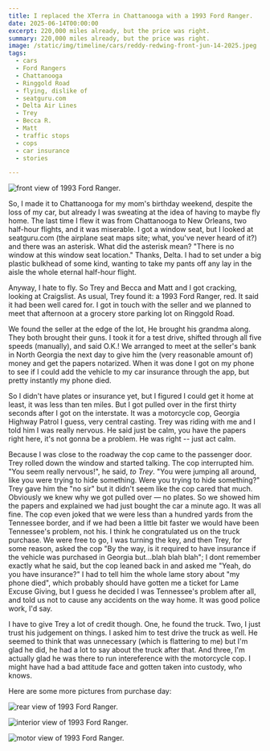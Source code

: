 ```yaml
---
title: I replaced the XTerra in Chattanooga with a 1993 Ford Ranger.
date: 2025-06-14T00:00:00
excerpt: 220,000 miles already, but the price was right.
summary: 220,000 miles already, but the price was right.
image: /static/img/timeline/cars/reddy-redwing-front-jun-14-2025.jpeg
tags:
  - cars
  - Ford Rangers
  - Chattanooga
  - Ringgold Road
  - flying, dislike of
  - seatguru.com
  - Delta Air Lines
  - Trey
  - Becca R.
  - Matt
  - traffic stops
  - cops
  - car insurance
  - stories

---
```


![front view of 1993 Ford Ranger.](/static/img/timeline/cars/reddy-redwing-front-jun-14-2025.jpeg)

So, I made it to Chattanooga for my mom's birthday weekend, despite the loss of my car, but already I was sweating at the idea of having to maybe fly home.
The last time I flew it was from Chattanooga to New Orleans, two half-hour flights, and it was miserable. I got a window seat, but I looked at seatguru.com (the airplane seat maps site; what, you've never heard of it?) and there was an asterisk. What did the asterisk mean? "There is no window at this window seat location." Thanks, Delta. I had to set under a big plastic bulkhead of some kind, wanting to take my pants off any lay in the aisle the whole eternal half-hour flight.

Anyway, I hate to fly. So Trey and Becca and Matt and I got cracking, looking at Craigslist. As usual, Trey found it: a 1993 Ford Ranger, red. It said it had been well cared for. I got in touch with the seller and we planned to meet that afternoon at a grocery store parking lot on Ringgold Road.

We found the seller at the edge of the lot, He brought his grandma along. They both brought their guns. I took it for a test drive, shifted through all five speeds (manually), and said O.K.! We arranged to meet at the seller's bank in North Georgia the next day to give him the (very reasonable amount of) money and get the papers notarized. When it was done I got on my phone to see if I could add the vehicle to my car insurance through the app, but pretty instantly my phone died.

So I didn't have plates or insurance yet, but I figured I could get it home at least, it was less than ten miles. But I got pulled over in the first thirty seconds after I got on the interstate. It was a motorcycle cop, Georgia Highway Patrol I guess, very central casting. Trey was riding with me and I told him I was really nervous. He said just be calm, you have the papers right here, it's not gonna be a problem. He was right -- just act calm.

Because I was close to the roadway the cop came to the passenger door. Trey rolled down the window and started talking. The cop interrupted him. "You seem really nervous!", he said, _to Trey_. "You were jumping all around, like you were trying to hide something. Were you trying to hide something?" Trey gave him the "no sir" but it didn't seem like the cop cared that much. Obviously we knew why we got pulled over — no plates. So we showed him the papers and explained we had just bought the car a minute ago. It was all fine. The cop even joked that we were less than a hundred yards from the Tennessee border, and if we had been a little bit faster we would have been Tennessee's problem, not his. I think he congratulated us on the truck purchase. We were free to go, I was turning the key, and then Trey, for some reason, asked the cop "By the way, is it required to have insurance if the vehicle was purchased in Georgia but...blah blah blah"; I dont remember exactly what he said, but the cop leaned back in and asked me "Yeah, do you have insurance?" I had to tell him the whole lame story about "my phone died", which probably should have gotten me a ticket for Lame Excuse Giving, but I guess he decided I was Tennessee's problem after all, and told us not to cause any accidents on the way home. It was good police work, I'd say.

I have to give Trey a lot of credit though. One, he found the truck. Two, I just trust his judgement on things. I asked him to test drive the truck as well. He seemed to think that was unnecessary (which is flattering to me) but I'm glad he did, he had a lot to say about the truck after that. And three, I'm actually glad he was there to run intereference with the motorcycle cop. I might have had a bad attitude face and gotten taken into custody, who knows.

Here are some more pictures from purchase day:

![rear view of 1993 Ford Ranger.](/static/img/timeline/cars/reddy-redwing-rear-jun-14-2025.jpeg)

![interior view of 1993 Ford Ranger.](/static/img/timeline/cars/reddy-redwing-interior-jun-14-2025.jpeg)

![motor view of 1993 Ford Ranger.](/static/img/timeline/cars/reddy-redwing-motor-jun-14-2025.jpeg)